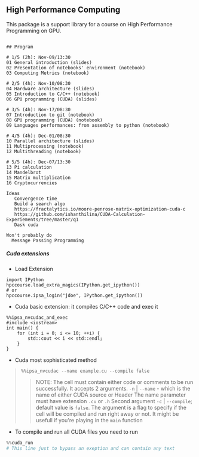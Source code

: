 ## High Performance Computing

This package is a support library for a course on High Performance Programming on GPU.


```

## Program

# 1/5 (2h): Nov-09/13:30
01 General introduction (slides)
02 Presentation of notebooks' environment (notebook)
03 Computing Metrics (notebook)

# 2/5 (4h): Nov-10/08:30
04 Hardware architecture (slides)
05 Introduction to C/C++ (notebook)
06 GPU programming (CUDA) (slides)

# 3/5 (4h): Nov-17/08:30
07 Introduction to git (notebook)
08 GPU programming (CUDA) (notebook)
09 Languages performances: from assembly to python (notebook)

# 4/5 (4h): Dec-01/08:30
10 Parallel architecture (slides)
11 Multiprocessing (notebook)
12 Multithreading (notebook)

# 5/5 (4h): Dec-07/13:30
13 Pi calculation
14 Mandelbrot
15 Matrix multiplication
16 Cryptocurrencies

Ideas
   Convergence time
   Build a search algo
   https://fractalytics.io/moore-penrose-matrix-optimization-cuda-c
   https://github.com/ishanthilina/CUDA-Calculation-Experiements/tree/master/q1
   Dask cuda

Won't probably do
  Message Passing Programming
```

##### Cuda extensions

- Load Extension
```python:
import IPython
hpccourse.load_extra_magics(IPython.get_ipython())
# or 
hpccourse.ipsa_login("jdoe", IPython.get_ipython())
```

- Cuda basic extension: it compiles C/C++ code and exec it
```c:
%%ipsa_nvcudac_and_exec
#include <iostream>
int main() {
    for (int i = 0; i <= 10; ++i) {
        std::cout << i << std::endl;
    }
}
```

- Cuda most sophisticated method
> `%%ipsa_nvcudac --name example.cu --compile false`
>> NOTE: The cell must contain either code or comments to be run successfully. 
>> It accepts 2 arguments. `-n` | `--name`  - which is the name of either CUDA source or Header
>> The name parameter must have extension `.cu` or `.h`
>> Second argument `-c` | `--compile`; default value is `false`. The argument is a flag to specify
>> if the cell will be compiled and run right away or not. It might be usefull if you're playing in
>> the `main` function

- To compile and run all CUDA files you need to run
```python
%%cuda_run
# This line just to bypass an exeption and can contain any text

